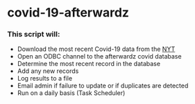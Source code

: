 # covid-19-afterwardz

### This script will: 

  * Download the most recent Covid-19 data from the [NYT](https://github.com/nytimes/covid-19-data)
  * Open an ODBC channel to the afterwardz covid database
  * Determine the most recent record in the database
  * Add any new records
  * Log results to a file
  * Email admin if failure to update or if duplicates are detected
  * Run on a daily basis (Task Scheduler)

